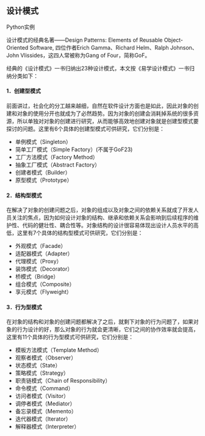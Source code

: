 ## 设计模式
Python实例


设计模式的经典名著——Design Patterns: Elements of Reusable Object-Oriented Software, 四位作者Erich Gamma、Richard Helm、Ralph Johnson、John Vlissides，这四人常被称为Gang of Four，简称GoF。
 
经典的《设计模式》一书归纳出23种设计模式，本文按《易学设计模式》一书归纳分类如下：

#### 1．创建型模式

前面讲过，社会化的分工越来越细，自然在软件设计方面也是如此，因此对象的创建和对象的使用分开也就成为了必然趋势。因为对象的创建会消耗掉系统的很多资源，所以单独对对象的创建进行研究，从而能够高效地创建对象就是创建型模式要探讨的问题。这里有6个具体的创建型模式可供研究，它们分别是：
- 单例模式（Singleton） 
- 简单工厂模式（Simple Factory）(不属于GoF23)
- 工厂方法模式（Factory Method）
- 抽象工厂模式（Abstract Factory）
- 创建者模式（Builder）
- 原型模式（Prototype）


#### 2．结构型模式
 
在解决了对象的创建问题之后，对象的组成以及对象之间的依赖关系就成了开发人员关注的焦点，因为如何设计对象的结构、继承和依赖关系会影响到后续程序的维护性、代码的健壮性、耦合性等。对象结构的设计很容易体现出设计人员水平的高低，这里有7个具体的结构型模式可供研究，它们分别是：
- 外观模式（Facade）
- 适配器模式（Adapter）
- 代理模式（Proxy）
- 装饰模式（Decorator）
- 桥模式（Bridge）
- 组合模式（Composite）
- 享元模式（Flyweight）
 

#### 3．行为型模式
 
在对象的结构和对象的创建问题都解决了之后，就剩下对象的行为问题了，如果对象的行为设计的好，那么对象的行为就会更清晰，它们之间的协作效率就会提高，这里有11个具体的行为型模式可供研究，它们分别是：
 
- 模板方法模式（Template Method）
- 观察者模式（Observer）
- 状态模式（State）
- 策略模式（Strategy）
- 职责链模式（Chain of Responsibility）
- 命令模式（Command）
- 访问者模式（Visitor）
- 调停者模式（Mediator）
- 备忘录模式（Memento）
- 迭代器模式（Iterator）
- 解释器模式（Interpreter）
